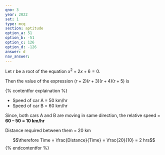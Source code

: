 ```yaml
---
qno: 3
year: 2022
set: 1
type: mcq
section: aptitude
option_a: 51
option_b: -51
option_c: 126
option_d: -126
answer: d
nav_answer:
---
```


Let r be a root of the equation $x^{2} + 2x + 6 = 0.$

Then the value of the expression $(r+2) (r+3) (r+4) (r+5)$ is

{% contentfor explaination %}
- Speed of car A = 50 km/hr
- Speed of car B = 60 km/hr

Since, both cars A and B are moving in same direction, the relative speed = **60 – 50 = 10 km/hr**

Distance required between them = 20 km

$$\therefore Time = \frac{Distance}{Time} = \frac{20}{10} = 2 hrs$$
{% endcontentfor %}